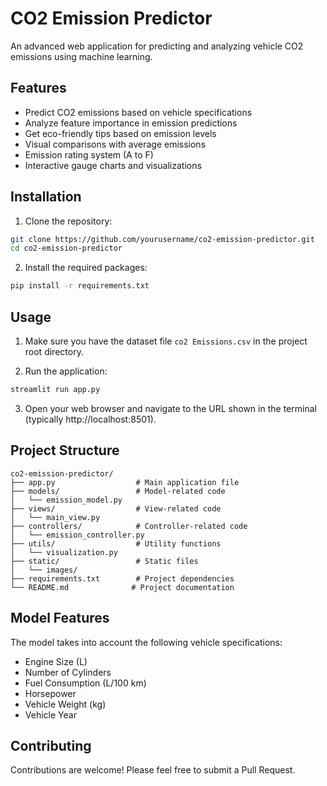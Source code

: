# CO2 Emission Predictor

An advanced web application for predicting and analyzing vehicle CO2 emissions using machine learning.

## Features

- Predict CO2 emissions based on vehicle specifications
- Analyze feature importance in emission predictions
- Get eco-friendly tips based on emission levels
- Visual comparisons with average emissions
- Emission rating system (A to F)
- Interactive gauge charts and visualizations

## Installation

1. Clone the repository:
```bash
git clone https://github.com/yourusername/co2-emission-predictor.git
cd co2-emission-predictor
```

2. Install the required packages:
```bash
pip install -r requirements.txt
```

## Usage

1. Make sure you have the dataset file `co2 Emissions.csv` in the project root directory.

2. Run the application:
```bash
streamlit run app.py
```

3. Open your web browser and navigate to the URL shown in the terminal (typically http://localhost:8501).

## Project Structure

```
co2-emission-predictor/
├── app.py                  # Main application file
├── models/                 # Model-related code
│   └── emission_model.py
├── views/                  # View-related code
│   └── main_view.py
├── controllers/            # Controller-related code
│   └── emission_controller.py
├── utils/                  # Utility functions
│   └── visualization.py
├── static/                 # Static files
│   └── images/
├── requirements.txt        # Project dependencies
└── README.md              # Project documentation
```

## Model Features

The model takes into account the following vehicle specifications:
- Engine Size (L)
- Number of Cylinders
- Fuel Consumption (L/100 km)
- Horsepower
- Vehicle Weight (kg)
- Vehicle Year

## Contributing

Contributions are welcome! Please feel free to submit a Pull Request. 